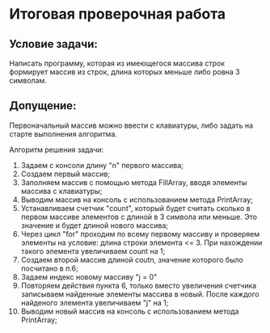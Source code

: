 # Итоговая проверочная работа

## Условие задачи:
Написать программу, которая из имеющегося массива строк формирует массив из строк, длина которых меньше либо ровна 3 символам.

## Допущение:
Первоначальный массив можно ввести с клавиатуры, либо задать на старте выполнения алгоритма.

Алгоритм решения задачи:
1. Задаем с консоли длину "n" первого массива;
2. Создаем первый массив;
3. Заполняем массив с помощью метода FillArray, вводя элементы массива с клавиатуры;
4. Выводим массив на консоль с использованием метода PrintArray;
5. Устанавливаем счетчик "count", который будет считать сколько в первом массиве элементов с длиной в 3 символа или меньше. Это значение и будет длиной нового массива;
6. Через цикл "for" проходим по всему первому массиву и проверяем элементы на условие: длина строки элемента <= 3. При нахождении такого элемента увеличиваем count на 1;
7. Создаем второй массив длиной coutn, значение которого было посчитано в п.6;
8. Задаем индекс новому массиву "j = 0"
9. Повторяем действия пункта 6, только вместо увеличения счетчика записываем найденные элементы массива в новый. После каждого найденого элемента увеличиваем "j" на 1;
10. Выводим новый массив на консоль с использованием метода PrintArray;
